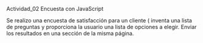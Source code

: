 Actividad_02 Encuesta con JavaScript

Se realizo una encuesta de satisfacción para un cliente ( inventa una lista de preguntas y proporciona la usuario una lista de opciones a elegir. Enviar los resultados en una sección de la misma página.

